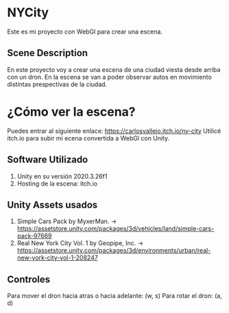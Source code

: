 # NYCity
Este es mi proyecto con WebGl para crear una escena.

## Scene Description
En este proyecto voy a crear una escena de una ciudad viesta desde arriba con un dron. 
En la escena se van a poder observar autos en movimiento distintas prespectivas de la ciudad.

# ¿Cómo ver la escena?
Puedes entrar al siguiente enlace: https://carlosvallejo.itch.io/ny-city
Utilicé itch.io para subir mi ecena convertida a WebGl con Unity.

## Software Utilizado
1. Unity en su versión 2020.3.26f1
2. Hosting de la escena: itch.io

## Unity Assets usados
1. Simple Cars Pack by MyxerMan. -> https://assetstore.unity.com/packages/3d/vehicles/land/simple-cars-pack-97669
3. Real New York City Vol. 1 by Geopipe, Inc.  -> https://assetstore.unity.com/packages/3d/environments/urban/real-new-york-city-vol-1-208247

## Controles
Para mover el dron hacia atras o hacia adelante: (w, s)
Para rotar el dron: (a, d)
